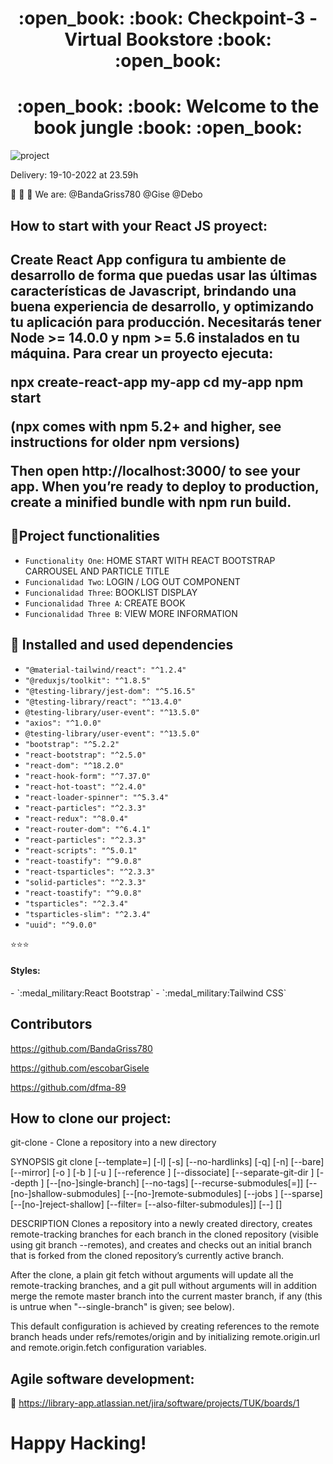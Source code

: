 <h1 align="center"> :open_book: :book: Checkpoint-3 - Virtual Bookstore :book: :open_book: </h1>
<h1 align="center"> :open_book: :book: Welcome to the book jungle :book: :open_book: </h1>

![project](https://user-images.githubusercontent.com/74610866/196581118-ff6e9bf0-8409-4935-be9b-76984ac509bb.png)

Delivery: 19-10-2022 at 23.59h

:wave: :wave: :wave:
We are:
@BandaGriss780
@Gise
@Debo

<h2> How to start with your React JS proyect: <h2>

**Create React App configura tu ambiente de desarrollo de forma que puedas usar las últimas características de Javascript, brindando una buena experiencia de desarrollo, y optimizando tu aplicación para producción. Necesitarás tener Node >= 14.0.0 y npm >= 5.6 instalados en tu máquina. Para crear un proyecto ejecuta:**

npx create-react-app my-app
cd my-app
npm start

(npx comes with npm 5.2+ and higher, see instructions for older npm versions)

Then open http://localhost:3000/ to see your app.
When you’re ready to deploy to production, create a minified bundle with npm run build.

## :hammer:Project functionalities

- `Functionality One`: HOME START WITH REACT BOOTSTRAP CARROUSEL AND PARTICLE TITLE
- `Funcionalidad Two`: LOGIN / LOG OUT COMPONENT 
- `Funcionalidad Three`: BOOKLIST DISPLAY
- `Funcionalidad Three A`: CREATE BOOK
- `Funcionalidad Three B`: VIEW MORE INFORMATION

## 💾 Installed and used dependencies

- `"@material-tailwind/react": "^1.2.4"`
- `"@reduxjs/toolkit": "^1.8.5"`
- `"@testing-library/jest-dom": "^5.16.5"`
- `"@testing-library/react": "^13.4.0"`
- `@testing-library/user-event": "^13.5.0"`
- `"axios": "^1.0.0"`
- `@testing-library/user-event": "^13.5.0"`
- `"bootstrap": "^5.2.2"`
- `"react-bootstrap": "^2.5.0"`
- `"react-dom": "^18.2.0"`
- `"react-hook-form": "^7.37.0"`
- `"react-hot-toast": "^2.4.0"`
- `"react-loader-spinner": "^5.3.4"`
- `"react-particles": "^2.3.3"`
- `"react-redux": "^8.0.4"`
- `"react-router-dom": "^6.4.1"`
- `"react-particles": "^2.3.3"`
- `"react-scripts": "^5.0.1"`
- `"react-toastify": "^9.0.8"`
- `"react-tsparticles": "^2.3.3"`
- `"solid-particles": "^2.3.3"`
- `"react-toastify": "^9.0.8"`
- `"tsparticles": "^2.3.4"`
- `"tsparticles-slim": "^2.3.4"`
- `"uuid": "^9.0.0"`

:star::star::star:
  <h4> Styles: </h4>
- `:medal_military:React Bootstrap`
- `:medal_military:Tailwind CSS`
  
## Contributors
  
  https://github.com/BandaGriss780
  
  https://github.com/escobarGisele
  
  https://github.com/dfma-89
  
## How to clone our project:

git-clone - Clone a repository into a new directory

SYNOPSIS
git clone [--template=<template-directory>]
	  [-l] [-s] [--no-hardlinks] [-q] [-n] [--bare] [--mirror]
	  [-o <name>] [-b <name>] [-u <upload-pack>] [--reference <repository>]
	  [--dissociate] [--separate-git-dir <git-dir>]
	  [--depth <depth>] [--[no-]single-branch] [--no-tags]
	  [--recurse-submodules[=<pathspec>]] [--[no-]shallow-submodules]
	  [--[no-]remote-submodules] [--jobs <n>] [--sparse] [--[no-]reject-shallow]
	  [--filter=<filter> [--also-filter-submodules]] [--] <repository>
	  [<directory>]
  
DESCRIPTION
Clones a repository into a newly created directory, creates remote-tracking branches for each branch in the cloned repository (visible using git branch --remotes), and creates and checks out an initial branch that is forked from the cloned repository’s currently active branch.

After the clone, a plain git fetch without arguments will update all the remote-tracking branches, and a git pull without arguments will in addition merge the remote master branch into the current master branch, if any (this is untrue when "--single-branch" is given; see below).

This default configuration is achieved by creating references to the remote branch heads under refs/remotes/origin and by initializing remote.origin.url and remote.origin.fetch configuration variables.

## Agile software development:

:tada: https://library-app.atlassian.net/jira/software/projects/TUK/boards/1
  
  <h1> Happy Hacking! </h1>
